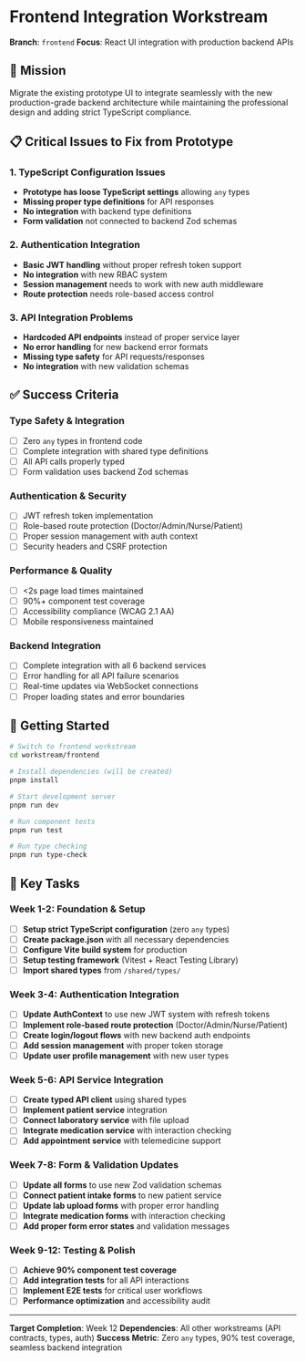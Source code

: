 # Frontend Integration Workstream

**Branch**: `frontend`
**Focus**: React UI integration with production backend APIs

## 🎯 Mission

Migrate the existing prototype UI to integrate seamlessly with the new production-grade backend architecture while maintaining the professional design and adding strict TypeScript compliance.

## 📋 Critical Issues to Fix from Prototype

### 1. TypeScript Configuration Issues
- **Prototype has loose TypeScript settings** allowing `any` types
- **Missing proper type definitions** for API responses
- **No integration** with backend type definitions
- **Form validation** not connected to backend Zod schemas

### 2. Authentication Integration
- **Basic JWT handling** without proper refresh token support
- **No integration** with new RBAC system
- **Session management** needs to work with new auth middleware
- **Route protection** needs role-based access control

### 3. API Integration Problems
- **Hardcoded API endpoints** instead of proper service layer
- **No error handling** for new backend error formats
- **Missing type safety** for API requests/responses
- **No integration** with new validation schemas

## ✅ Success Criteria

### Type Safety & Integration
- [ ] Zero `any` types in frontend code
- [ ] Complete integration with shared type definitions
- [ ] All API calls properly typed
- [ ] Form validation uses backend Zod schemas

### Authentication & Security
- [ ] JWT refresh token implementation
- [ ] Role-based route protection (Doctor/Admin/Nurse/Patient)
- [ ] Proper session management with auth context
- [ ] Security headers and CSRF protection

### Performance & Quality
- [ ] <2s page load times maintained
- [ ] 90%+ component test coverage
- [ ] Accessibility compliance (WCAG 2.1 AA)
- [ ] Mobile responsiveness maintained

### Backend Integration
- [ ] Complete integration with all 6 backend services
- [ ] Error handling for all API failure scenarios
- [ ] Real-time updates via WebSocket connections
- [ ] Proper loading states and error boundaries

## 🚀 Getting Started

```bash
# Switch to frontend workstream
cd workstream/frontend

# Install dependencies (will be created)
pnpm install

# Start development server
pnpm run dev

# Run component tests
pnpm run test

# Run type checking
pnpm run type-check
```

## 🔧 Key Tasks

### Week 1-2: Foundation & Setup
- [ ] **Setup strict TypeScript configuration** (zero `any` types)
- [ ] **Create package.json** with all necessary dependencies
- [ ] **Configure Vite build system** for production
- [ ] **Setup testing framework** (Vitest + React Testing Library)
- [ ] **Import shared types** from `/shared/types/`

### Week 3-4: Authentication Integration
- [ ] **Update AuthContext** to use new JWT system with refresh tokens
- [ ] **Implement role-based route protection** (Doctor/Admin/Nurse/Patient)
- [ ] **Create login/logout flows** with new backend auth endpoints
- [ ] **Add session management** with proper token storage
- [ ] **Update user profile management** with new user types

### Week 5-6: API Service Integration
- [ ] **Create typed API client** using shared types
- [ ] **Implement patient service** integration
- [ ] **Connect laboratory service** with file upload
- [ ] **Integrate medication service** with interaction checking
- [ ] **Add appointment service** with telemedicine support

### Week 7-8: Form & Validation Updates
- [ ] **Update all forms** to use new Zod validation schemas
- [ ] **Connect patient intake forms** to new patient service
- [ ] **Update lab upload forms** with proper error handling
- [ ] **Integrate medication forms** with interaction checking
- [ ] **Add proper form error states** and validation messages

### Week 9-12: Testing & Polish
- [ ] **Achieve 90% component test coverage**
- [ ] **Add integration tests** for all API interactions
- [ ] **Implement E2E tests** for critical user workflows
- [ ] **Performance optimization** and accessibility audit

---

**Target Completion**: Week 12
**Dependencies**: All other workstreams (API contracts, types, auth)
**Success Metric**: Zero `any` types, 90% test coverage, seamless backend integration